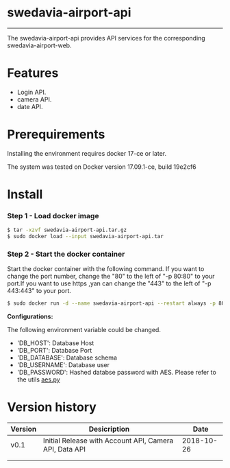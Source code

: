 # **swedavia-airport-api**
------

The swedavia-airport-api provides API services for the corresponding swedavia-airport-web.


# Features

  - Login API.
  - camera API.
  - date API.

# Prerequirements

Installing the environment requires docker 17-ce or later.

The system was tested on Docker version 17.09.1-ce, build 19e2cf6

# Install

### Step 1 - Load docker image

```sh
$ tar -xzvf swedavia-airport-api.tar.gz
$ sudo docker load --input swedavia-airport-api.tar
```

### Step 2 - Start the docker container

Start the docker container with the following command. If you want to change the port number, change the "80" to the left of "-p 80:80" to your port.If you want to use https ,yan can change the "443" to the left of "-p 443:443" to your port.



``` sh
$ sudo docker run -d --name swedavia-airport-api --restart always -p 80:80 -p 443:443 -v /etc/localtime:/etc/localtime -v /etc/timezone:/etc/timezone -e 'DB_HOST=52.162.166.103' -e 'DB_PORT=3306' -e 'DB_DATABASE=dashboard_v1_01' -e 'DB_USERNAME=vmaxx' -e 'DB_PASSWORD=555a682b426a6a305839526231514e4a79734a3272413d3d' swedavia-airport-api

```


**Configurations:**

The following environment variable could be changed.

- 'DB_HOST': Database Host
- 'DB_PORT': Database Port
- 'DB_DATABASE': Database schema
- 'DB_USERNAME': Database user
- 'DB_PASSWORD': Hashed databse password with AES. Please refer to the utils [aes.py](https://github.com/DeepNorthAI/common-component/tree/master/python/db_connection)

# Version history

| Version | Desicription                                            |  Date        |
|---------|---------------------------------------------------------|--------------|
| v0.1    |Initial Release with Account API, Camera API, Data API|  2018-10-26  |
|         |                                                         |              |
|         |                                                         |              |